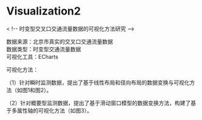 # Visualization2
< !-- 时变型交叉口交通流量数据的可视化方法研究 -->



数据来源：北京市真实的交叉口交通流量数据      
数据类型：时变型交通流量数据      
可视化工具：ECharts



可视化方法：

（1）针对瞬时监测数据，提出了基于线性布局和径向布局的数据变换与可视化方法（如图1和图2）。

（2）针对概要型监测数据，提出了基于滑动窗口模型的数据变换方法，构建了基于多属性轴的可视化方法（如图3）。
